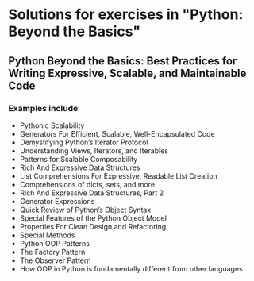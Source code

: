 # Solutions for exercises in "Python: Beyond the Basics"

## Python Beyond the Basics: Best Practices for Writing Expressive, Scalable, and Maintainable Code

### Examples include
* Pythonic Scalability
* Generators For Efficient, Scalable, Well-Encapsulated Code
* Demystifying Python’s Iterator Protocol
* Understanding Views, Iterators, and Iterables
* Patterns for Scalable Composability
* Rich And Expressive Data Structures
* List Comprehensions For Expressive, Readable List Creation
* Comprehensions of dicts, sets, and more
* Rich And Expressive Data Structures, Part 2
* Generator Expressions
* Quick Review of Python’s Object Syntax
* Special Features of the Python Object Model
* Properties For Clean Design and Refactoring
* Special Methods
* Python OOP Patterns
* The Factory Pattern
* The Observer Pattern
* How OOP in Python is fundamentally different from other languages